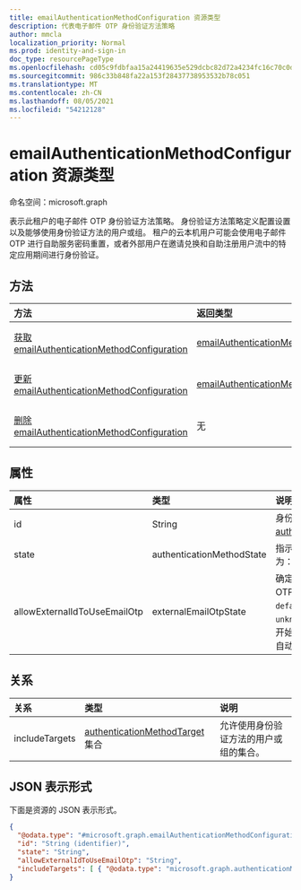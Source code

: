 ```yaml
---
title: emailAuthenticationMethodConfiguration 资源类型
description: 代表电子邮件 OTP 身份验证方法策略
author: mmcla
localization_priority: Normal
ms.prod: identity-and-sign-in
doc_type: resourcePageType
ms.openlocfilehash: cd05c9fdbfaa15a24419635e529dcbc82d72a4234fc16c70c0d8a617d17ae729
ms.sourcegitcommit: 986c33b848fa22a153f28437738953532b78c051
ms.translationtype: MT
ms.contentlocale: zh-CN
ms.lasthandoff: 08/05/2021
ms.locfileid: "54212128"
---
```

# <a name="emailauthenticationmethodconfiguration-resource-type"></a>emailAuthenticationMethodConfiguration 资源类型

命名空间：microsoft.graph

表示此租户的电子邮件 OTP 身份验证方法策略。 身份验证方法策略定义配置设置以及能够使用身份验证方法的用户或组。 租户的云本机用户可能会使用电子邮件 OTP 进行自助服务密码重置，或者外部用户在邀请兑换和自助注册用户流中的特定应用期间进行身份验证。

## <a name="methods"></a>方法

|方法|返回类型|说明|
|:---|:---|:---|
|[获取 emailAuthenticationMethodConfiguration](../api/emailauthenticationmethodconfiguration-get.md)|[emailAuthenticationMethodConfiguration](../resources/emailauthenticationmethodconfiguration.md)|读取 emailAuthenticationMethodConfiguration 对象的属性和关系。|
|[更新 emailAuthenticationMethodConfiguration](../api/emailauthenticationmethodconfiguration-update.md)|[emailAuthenticationMethodConfiguration](../resources/emailauthenticationmethodconfiguration.md)|更新 emailAuthenticationMethodConfiguration 对象的属性。|
|[删除 emailAuthenticationMethodConfiguration](../api/emailauthenticationmethodconfiguration-delete.md)|无|删除 emailAuthenticationMethodConfiguration 对象。|

## <a name="properties"></a>属性

|属性|类型|说明|
|:---|:---|:---|
|id|String|身份验证方法策略标识符。 继承自 [authenticationMethodConfiguration](../resources/authenticationmethodconfiguration.md)。|
|state|authenticationMethodState|指示是否启用此身份验证方法。 可取值为：`enabled`、`disabled`。|
|allowExternalIdToUseEmailOtp|externalEmailOtpState|确定外部用户是否可以使用电子邮件 OTP 进行身份验证。 可取值为：`default`、`enabled`、`disabled`、`unknownFutureValue`。 从 2021 年 10 开始，不使用公共预览的州中的租户将自动启用电子邮件 `default` OTP。|

## <a name="relationships"></a>关系

|关系|类型|说明|
|:---|:---|:---|
|includeTargets|[authenticationMethodTarget](../resources/authenticationmethodtarget.md) 集合|允许使用身份验证方法的用户或组的集合。|

## <a name="json-representation"></a>JSON 表示形式

下面是资源的 JSON 表示形式。
<!-- {
  "blockType": "resource",
  "keyProperty": "id",
  "@odata.type": "microsoft.graph.emailAuthenticationMethodConfiguration",
  "baseType": "microsoft.graph.authenticationMethodConfiguration",
  "openType": false
}
-->

```json
{
  "@odata.type": "#microsoft.graph.emailAuthenticationMethodConfiguration",
  "id": "String (identifier)",
  "state": "String",
  "allowExternalIdToUseEmailOtp": "String",
  "includeTargets": [ { "@odata.type": "microsoft.graph.authenticationMethodTarget" } ]
}
```
